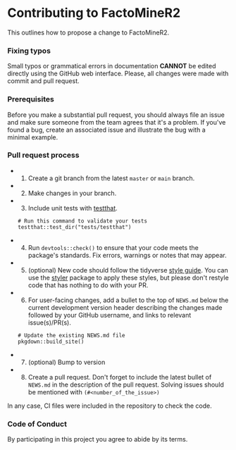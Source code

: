 # Contributing to FactoMineR2

This outlines how to propose a change to FactoMineR2.

### Fixing typos

Small typos or grammatical errors in documentation **CANNOT** be edited directly using
the GitHub web interface. Please, all changes were made with commit and pull request.

### Prerequisites

Before you make a substantial pull request, you should always file an issue and
make sure someone from the team agrees that it's a problem. If you've found a
bug, create an associated issue and illustrate the bug with a minimal example.

### Pull request process

* 1. Create a git branch from the latest `master` or `main` branch.
* 2. Make changes in your branch.
* 3. Include unit tests with [testthat](https://cran.r-project.org/package=testthat).

    ```
    # Run this command to validate your tests
    testthat::test_dir("tests/testthat")
    ```

* 4. Run `devtools::check()` to ensure that your code meets the package's standards.
     Fix errors, warnings or notes that may appear.

* 5. (optional) New code should follow the tidyverse [style guide](http://style.tidyverse.org).
You can use the [styler](https://CRAN.R-project.org/package=styler) package to
apply these styles, but please don't restyle code that has nothing to do with 
your PR.  
 
*  6. For user-facing changes, add a bullet to the top of `NEWS.md` below the current
development version header describing the changes made followed by your GitHub
username, and links to relevant issue(s)/PR(s).
    ```
    # Update the existing NEWS.md file
    pkgdown::build_site()
    ```
    
* 7. (optional) Bump to version 
* 8. Create a pull request. Don't forget to include the latest bullet of `NEWS.md` in the description of the pull request. Solving issues should be mentioned with `(#<number_of_the_issue>)`


In any case, CI files were included in the repository to check the code.


### Code of Conduct

By participating in this project you agree to abide by its terms.

